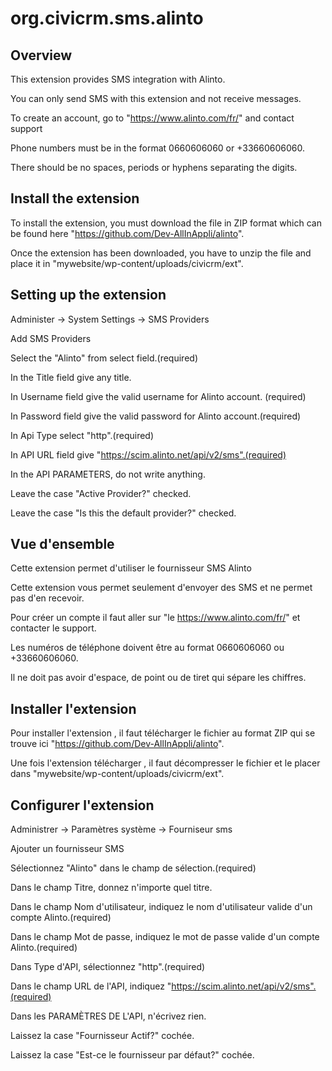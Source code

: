 # org.civicrm.sms.alinto


## Overview
This extension provides SMS integration with Alinto.

You can only send SMS with this extension and not receive messages.

To create an account, go to "https://www.alinto.com/fr/" and contact support

Phone numbers must be in the format 0660606060 or +33660606060.

There should be no spaces, periods or hyphens separating the digits.

## Install the extension
To install the extension, you must download the file in ZIP format which can be found here "https://github.com/Dev-AllInAppli/alinto".

Once the extension has been downloaded, you have to unzip the file and place it in "mywebsite/wp-content/uploads/civicrm/ext".

## Setting up the extension

Administer -> System Settings -> SMS Providers

Add SMS Providers

Select the "Alinto" from select field.(required)

In the Title field give any title.

In Username field give the valid username for Alinto account. (required)

In Password field give the valid password for Alinto account.(required)

In Api Type select "http".(required)

In API URL field give "https://scim.alinto.net/api/v2/sms".(required)

In the API PARAMETERS, do not write anything.

Leave the case "Active Provider?" checked.

Leave the case "Is this the default provider?" checked.









## Vue d'ensemble
Cette extension permet d'utiliser le fournisseur SMS Alinto

Cette extension vous permet seulement d'envoyer des SMS et ne permet pas d'en recevoir.

Pour créer un compte il faut aller sur "le https://www.alinto.com/fr/" et contacter le support.

Les numéros de téléphone doivent être au format 0660606060 ou +33660606060.

Il ne doit pas avoir d'espace, de point ou de tiret qui sépare les chiffres.

## Installer l'extension
Pour installer l'extension , il faut télécharger le fichier au format ZIP qui se trouve ici "https://github.com/Dev-AllInAppli/alinto".

Une fois l'extension télécharger , il faut décompresser le fichier et le placer dans "mywebsite/wp-content/uploads/civicrm/ext".

## Configurer l'extension
Administrer -> Paramètres système -> Fourniseur sms

Ajouter un fournisseur SMS

Sélectionnez "Alinto" dans le champ de sélection.(required)

Dans le champ Titre, donnez n'importe quel titre.

Dans le champ Nom d'utilisateur, indiquez le nom d'utilisateur valide d'un compte Alinto.(required)

Dans le champ Mot de passe, indiquez le mot de passe valide d'un compte Alinto.(required)

Dans Type d'API, sélectionnez "http".(required)

Dans le champ URL de l'API, indiquez "https://scim.alinto.net/api/v2/sms".(required)

Dans les PARAMÈTRES DE L'API, n'écrivez rien.

Laissez la case "Fournisseur Actif?" cochée. 

Laissez la case "Est-ce le fournisseur par défaut?" cochée.


